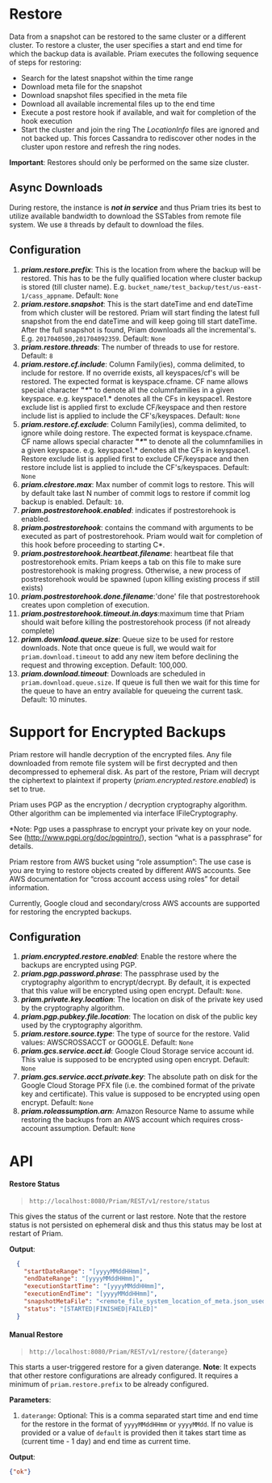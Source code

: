 # Restore
Data from a snapshot can be restored to the same cluster or a different cluster.  To restore a cluster, the user specifies a start and end time for which the backup data is available.  Priam executes the following sequence of steps for restoring:

* Search for the latest snapshot within the time range 
* Download meta file for the snapshot
* Download snapshot files specified in the meta file
* Download all available incremental files up to the end time
* Execute a post restore hook if available, and wait for completion of the hook execution
* Start the cluster and join the ring
The _LocationInfo_ files are ignored and not backed up.  This forces Cassandra to rediscover other nodes in the cluster upon restore and refresh the ring nodes. 

**Important**: Restores should only be performed on the same size cluster. 

## Async Downloads

During restore, the instance is **_not in service_** and thus Priam tries its best to utilize available bandwidth to download the SSTables from remote file system. We use `8` threads by default to download the files. 
 
## Configuration
1. **_priam.restore.prefix_**: This is the location from where the backup will be restored. This has to be the fully qualified location where cluster backup is stored (till cluster name). E.g. ```bucket_name/test_backup/test/us-east-1/cass_appname```. Default: ```None```
2. **_priam.restore.snapshot_**: This is the start dateTime and end dateTime from which cluster will be restored. Priam will start finding the latest full snapshot from the end dateTime and will keep going till start dateTime. After the full snapshot is found, Priam downloads all the incremental's. E.g. ```2017040500,201704092359```. Default: ```None```
3. **_priam.restore.threads_**: The number of threads to use for restore. Default: ```8```
4. **_priam.restore.cf.include_**: Column Family(ies), comma delimited, to include for restore. If no override exists, all keyspaces/cf's will be restored. The expected format is keyspace.cfname. CF name allows special character **"_*_"** to denote all the columnfamilies in a given keyspace. e.g. keyspace1.* denotes all the CFs in keyspace1. Restore exclude list is applied first to exclude CF/keyspace and then restore include list is applied to include the CF's/keyspaces. Default: ```None```
5. **_priam.restore.cf.exclude_**: Column Family(ies), comma delimited, to ignore while doing restore. The expected format is keyspace.cfname. CF name allows special character **"_*_"** to denote all the columnfamilies in a given keyspace. e.g. keyspace1.* denotes all the CFs in keyspace1. Restore exclude list is applied first to exclude CF/keyspace and then restore include list is applied to include the CF's/keyspaces. Default: ```None```
7. **_priam.clrestore.max_**: Max number of commit logs to restore. This will by default take last N number of commit logs to restore if commit log backup is enabled. Default: ```10```. 
8. **_priam.postrestorehook.enabled_**: indicates if postrestorehook is enabled.
9. **_priam.postrestorehook_**: contains the command with arguments to be executed as part of postrestorehook. Priam would wait for completion of this hook before proceeding to starting C*.
10. **_priam.postrestorehook.heartbeat.filename_**: heartbeat file that postrestorehook emits. Priam keeps a tab on this file to make sure postrestorehook is making progress. Otherwise, a new process of postrestorehook would be spawned (upon killing existing process if still exists)
11. **_priam.postrestorehook.done.filename_**:'done' file that postrestorehook creates upon completion of execution.
12. **_priam.postrestorehook.timeout.in.days_**:maximum time that Priam should wait before killing the postrestorehook process (if not already complete)
13. **_priam.download.queue.size_**: Queue size to be used for restore downloads. Note that once queue is full, we would wait for `priam.download.timeout` to add any new item before declining the request and throwing exception. Default: 100,000. 
14. **_priam.download.timeout_**: Downloads are scheduled in `priam.download.queue.size`. If queue is full then we wait for this time for the queue to have an entry available for queueing the current task. Default: 10 minutes. 

# Support for Encrypted Backups

Priam restore will handle decryption of the encrypted files. Any file downloaded from remote file system will be first decrypted and then decompressed to ephemeral disk. 
As part of the restore, Priam will decrypt the ciphertext to plaintext if property (_priam.encrypted.restore.enabled_) is set to true.

Priam uses PGP as the encryption / decryption cryptography algorithm. Other algorithm can be implemented via interface IFileCryptography.


*Note: Pgp uses a passphrase to encrypt your private key on your node. See (http://www.pgpi.org/doc/pgpintro/), section “what is a passphrase” for details.

Priam restore from AWS bucket using “role assumption”:
The use case is you are trying to restore objects created by different AWS accounts. See AWS documentation for “cross account access using roles” for detail information.

Currently, Google cloud and secondary/cross AWS accounts are supported for restoring the encrypted backups. 

## Configuration
1. **_priam.encrypted.restore.enabled_**: Enable the restore where the backups are encrypted using PGP. 
3. **_priam.pgp.password.phrase_**: The passphrase used by the cryptography algorithm to encrypt/decrypt. By default, it is expected that this value will be encrypted using open encrypt. Default: ```None```.  
4. **_priam.private.key.location_**: The location on disk of the private key used by the cryptography algorithm. 
5. **_priam.pgp.pubkey.file.location_**: The location on disk of the public key used by the cryptography algorithm. 
3. **_priam.restore.source.type_**: The type of source for the restore.  Valid values: AWSCROSSACCT or GOOGLE. Default: ```None```
1. **_priam.gcs.service.acct.id_**: Google Cloud Storage service account id. This value is supposed to be encrypted using open encrypt. Default: ```None```
2. **_priam.gcs.service.acct.private.key_**: The absolute path on disk for the Google Cloud Storage PFX file (i.e. the combined format of the private key and certificate). This value is supposed to be encrypted using open encrypt. Default: ```None```
4. **_priam.roleassumption.arn_**: Amazon Resource Name to assume while restoring the backups from an AWS account which requires cross-account assumption. Default: ```None```

# API

#### Restore Status
> ```http://localhost:8080/Priam/REST/v1/restore/status```

  This gives the status of the current or last restore. Note that the restore status is not persisted on ephemeral disk and thus this status may be lost at restart of Priam. 
  
  **Output**: 
  ```json
    {
      "startDateRange": "[yyyyMMddHHmm]",
      "endDateRange": "[yyyyMMddHHmm]",
      "executionStartTime": "[yyyyMMddHHmm]",
      "executionEndTime": "[yyyyMMddHHmm]",
      "snapshotMetaFile": "<remote_file_system_location_of_meta.json_used_for_restore>",
      "status": "[STARTED|FINISHED|FAILED]"
    }
   ```
#### Manual Restore
> ```http://localhost:8080/Priam/REST/v1/restore/{daterange}```
  
  This starts a user-triggered restore for a given daterange. **Note**: It expects that other restore configurations are already configured. It requires a minimum of `priam.restore.prefix` to be already configured. 
  
  **Parameters**: 
  1. `daterange`: Optional: This is a comma separated start time and end time for the restore in the format of `yyyyMMddHHmm` or `yyyyMMdd`. 
  If no value is provided or a value of `default` is provided then it takes start time as (current time - 1 day) and end time as current time.
  
  **Output**: 
  ```json
  {"ok"}
  ```